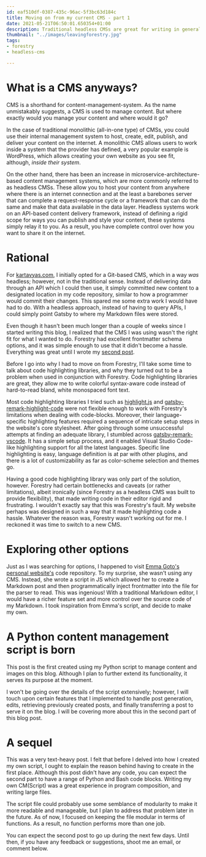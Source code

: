 ```yaml
---
id: eaf510df-0387-435c-96ac-5f3bc63d184c
title: Moving on from my current CMS - part 1
date: 2021-05-21T06:50:01.650354+01:00
description: Traditional headless CMSs are great for writing in general, but they seem to fall apart when used for technical writing
thumbnail: "../images/leavingforestry.jpg"
tags:
- forestry
- headless-cms

---
```

# What is a CMS anyways?

CMS is a shorthand for content-management-system. As the name unmistakably suggests, a CMS is used to manage content. But where exactly would you manage your content and where would it go?

In the case of traditional monolithic (all-in-one type) of CMSs, you could use their internal management system to host, create, edit, publish, and deliver your content on the internet. A monolithic CMS allows users to work inside a system that the provider has defined, a very popular example is WordPress, which allows creating your own website as you see fit, although, *inside their system*.

On the other hand, there has been an increase in microservice-architecture-based content management systems, which are more commonly referred to as headless CMSs. These allow you to host your content from anywhere where there is an internet connection and at the least a barebones server that can complete a request-response cycle or a framework that can do the same and make that data available in the data layer. Headless systems work on an API-based content delivery framework, instead of defining a rigid scope for ways you can publish and style your content, these systems simply relay it to you. As a result, you have complete control over how you want to share it on the internet.

# Rational

For [kartavyas.com](https://kartavyas.com), I initially opted for a Git-based CMS, which in a way *was* headless; however, not in the traditional sense. Instead of delivering data through an API which I could then use, it simply committed new content to a designated location in my code repository, similar to how a programmer would commit their changes. This spared me some extra work I would have had to do. With a headless approach, instead of having to query APIs, I could simply point Gatsby to where my Markdown files were stored.

Even though it hasn't been much longer than a couple of weeks since I started writing this blog, I realized that the CMS I was using wasn't the right fit for what I wanted to do. Forestry had excellent frontmatter schema options, and it was simple enough to use that it didn't become a hassle. Everything was great until I wrote my [second post](https://www.kartavyas.com/content/posts/setting-up-your-competitive-programming-environment-using-cygwin-and-cpp-templates).

Before I go into why I had to move on from Forestry, I'll take some time to talk about code highlighting libraries, and why they turned out to be a problem when used in conjunction with Forestry. Code highlighting libraries are great, they allow me to write colorful syntax-aware code instead of hard-to-read bland, white monospaced font text.

Most code highlighting libraries I tried such as [highlight.js](https://highlightjs.org/) and [gatsby-remark-highlight-code](https://github.com/deckgo/gatsby-remark-highlight-code) were not flexible enough to work with Forestry's limitations when dealing with code-blocks. Moreover, their language-specific highlighting features required a sequence of intricate setup steps in the website's core stylesheet. After going through some unsuccessful attempts at finding an adequate library, I stumbled across [gatsby-remark-vscode](https://www.gatsbyjs.com/plugins/gatsby-remark-vscode). It has a simple setup process, and it enabled Visual Studio Code-like highlighting support for all the latest languages. Specific line highlighting is easy, language definition is at par with other plugins, and there is a lot of customizability as far as color-scheme selection and themes go.

Having a good code highlighting library was only part of the solution, however. Forestry had certain bottlenecks and caveats (or rather limitations), albeit ironically (since Forestry as a headless CMS was built to provide flexibility), that made writing code in their editor rigid and frustrating. I wouldn't exactly say that this was Forestry's fault. My website perhaps was designed in such a way that it made highlighting code a hassle. Whatever the reason was, Forestry wasn't working out for me. I reckoned it was time to switch to a new CMS.

# Exploring other options

Just as I was searching for options, I happened to visit [Emma Goto's](https://twitter.com/emma_goto) [personal website's](https://www.emgoto.com/) code repository. To my surprise, she wasn't using any CMS. Instead, she wrote a script in JS which allowed her to create a Markdown post and then programmatically inject frontmatter into the file for the parser to read. This was ingenious! With a traditional Markdown editor, I would have a richer feature set and more control over the source code of my Markdown. I took inspiration from Emma's script, and decide to make my own.

# A Python content management script is born

This post is the first created using my Python script to manage content and images on this blog. Although I plan to further extend its functionality, it serves its purpose at the moment.

I won't be going over the details of the script extensively; however, I will touch upon certain features that I implemented to handle post generation, edits, retrieving previously created posts, and finally transferring a post to serve it on the blog. I will be covering more about this in the second part of this blog post.

# A sequel 

This was a very text-heavy post. I felt that before I delved into how I created my own script, I ought to explain the reason behind having to create in the first place. Although this post didn't have any code, you can expect the second part to have a range of Python and Bash code blocks. Writing my own CM(Script) was a great experience in program composition, and writing large files.

The script file could probably use some semblance of modularity to make it more readable and manageable, but I plan to address that problem later in the future. As of now, I focused on keeping the file modular in terms of functions. As a result, no function performs more than one job.

You can expect the second post to go up during the next few days. Until then, if you have any feedback or suggestions, shoot me an email, or comment below.